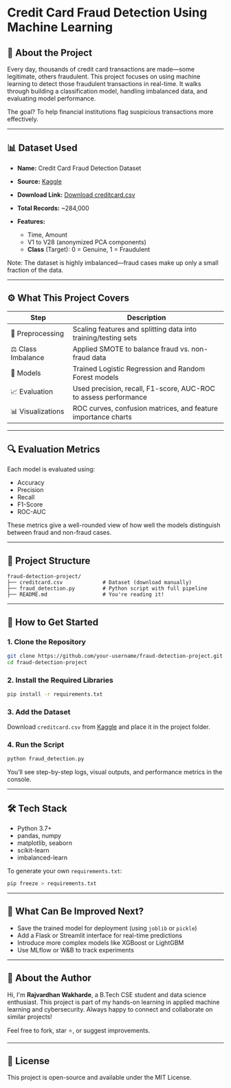 # Credit Card Fraud Detection Using Machine Learning

## 🧠 About the Project

Every day, thousands of credit card transactions are made—some legitimate, others fraudulent. This project focuses on using machine learning to detect those fraudulent transactions in real-time. It walks through building a classification model, handling imbalanced data, and evaluating model performance.

The goal? To help financial institutions flag suspicious transactions more effectively.

---

## 📊 Dataset Used

* **Name:** Credit Card Fraud Detection Dataset
* **Source:** [Kaggle](https://www.kaggle.com/mlg-ulb/creditcardfraud)
* **Download Link:** [Download creditcard.csv](https://www.kaggle.com/mlg-ulb/creditcardfraud/download)
* **Total Records:** \~284,000
* **Features:**

  * Time, Amount
  * V1 to V28 (anonymized PCA components)
  * **Class** (Target): 0 = Genuine, 1 = Fraudulent

Note: The dataset is highly imbalanced—fraud cases make up only a small fraction of the data.

---

## ⚙️ What This Project Covers

| Step               | Description                                                     |
| ------------------ | --------------------------------------------------------------- |
| 🧹 Preprocessing   | Scaling features and splitting data into training/testing sets  |
| ⚖️ Class Imbalance | Applied SMOTE to balance fraud vs. non-fraud data               |
| 🤖 Models          | Trained Logistic Regression and Random Forest models            |
| 📈 Evaluation      | Used precision, recall, F1-score, AUC-ROC to assess performance |
| 📊 Visualizations  | ROC curves, confusion matrices, and feature importance charts   |

---

## 🔍 Evaluation Metrics

Each model is evaluated using:

* Accuracy
* Precision
* Recall
* F1-Score
* ROC-AUC

These metrics give a well-rounded view of how well the models distinguish between fraud and non-fraud cases.

---

## 📁 Project Structure

```
fraud-detection-project/
├── creditcard.csv             # Dataset (download manually)
├── fraud_detection.py         # Python script with full pipeline
├── README.md                  # You're reading it!
```

---

## 🚀 How to Get Started

### 1. Clone the Repository

```bash
git clone https://github.com/your-username/fraud-detection-project.git
cd fraud-detection-project
```

### 2. Install the Required Libraries

```bash
pip install -r requirements.txt
```

### 3. Add the Dataset

Download `creditcard.csv` from [Kaggle](https://www.kaggle.com/mlg-ulb/creditcardfraud) and place it in the project folder.

### 4. Run the Script

```bash
python fraud_detection.py
```

You’ll see step-by-step logs, visual outputs, and performance metrics in the console.

---

## 🛠️ Tech Stack

* Python 3.7+
* pandas, numpy
* matplotlib, seaborn
* scikit-learn
* imbalanced-learn

To generate your own `requirements.txt`:

```bash
pip freeze > requirements.txt
```

---

## 📌 What Can Be Improved Next?

* Save the trained model for deployment (using `joblib` or `pickle`)
* Add a Flask or Streamlit interface for real-time predictions
* Introduce more complex models like XGBoost or LightGBM
* Use MLflow or W\&B to track experiments

---

## 👤 About the Author

Hi, I'm **Rajvardhan Wakharde**, a B.Tech CSE student and data science enthusiast. This project is part of my hands-on learning in applied machine learning and cybersecurity. Always happy to connect and collaborate on similar projects!

Feel free to fork, star ⭐, or suggest improvements.

---

## 📄 License

This project is open-source and available under the MIT License.

